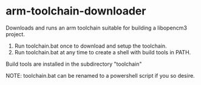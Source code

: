 # arm-toolchain-downloader
Downloads and runs an arm toolchain suitable for building a libopencm3 project.

1. Run toolchain.bat once to download and setup the toolchain.
2. Run toolchain.bat at any time to create a shell with build tools in PATH.

Build tools are installed in the subdirectory "toolchain"

NOTE: toolchain.bat can be renamed to a powershell script if you so desire.
